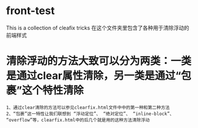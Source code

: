# front-test
This is a collection of cleafix tricks
在这个文件夹里包含了各种用于清除浮动的前端样式

# 清除浮动的方法大致可以分为两类：一类是通过clear属性清除，另一类是通过“包裹”这个特性清除
    1、通过clear清除的方法可以参见clearfix.html文件中中的第一种和第二种方法
    2、“包裹”这一特性让我们联想到 “浮动定位”、 “绝对定位”、 “inline-block”、 “overflow”等，clearfix.html中的后几个就是用的这种方法清除浮动
